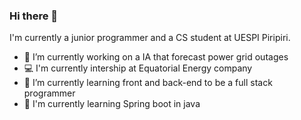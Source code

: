 ### Hi there 👋

<!--
**arthur360cgf/arthur360cgf** is a ✨ _special_ ✨ repository because its `README.md` (this file) appears on your GitHub profile.

Here are some ideas to get you started:

- 🔭 I’m currently working on ...
- 🌱 I’m currently learning ...
- 👯 I’m looking to collaborate on ...
- 🤔 I’m looking for help with ...
- 💬 Ask me about ...
- 📫 How to reach me: ...
- 😄 Pronouns: ...
- ⚡ Fun fact: ...
-->
I'm currently a junior programmer and a CS student at UESPI Piripiri.
- 🔭 I’m currently working on a IA that forecast power grid outages 
- 💻 I'm currently intership at Equatorial Energy company 
- 🌱 I’m currently learning front and back-end to be a full stack programmer 
- 🌱 I'm currently learning Spring boot in java
